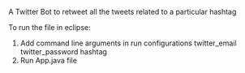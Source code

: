A Twitter Bot to retweet all the tweets related to a particular hashtag

To run the file in eclipse:
1. Add command line arguments in run configurations
twitter_email twitter_password hashtag
2. Run App.java file
